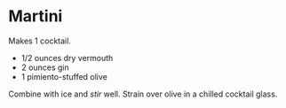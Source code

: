 # Martini

Makes 1 cocktail.

- 1/2 ounces dry vermouth
- 2 ounces gin
- 1 pimiento-stuffed olive

Combine with ice and *stir* well. Strain over olive in a chilled cocktail glass.
